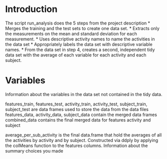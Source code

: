 <h1>Introduction</h1>
The script run_analysis does the 5 steps from the project description
* Merges the training and the test sets to create one data set.
* Extracts only the measurements on the mean and standard deviation for each measurement. 
* Uses descriptive activity names to name the activities in the data set
* Appropriately labels the data set with descriptive variable names. 
* From the data set in step 4, creates a second, independent tidy data set with the average of each variable for each activity and each subject.

<h1>Variables</h1>
Information about the variables in the data set not contained in the tidy data.

features_train, features_test, activity_train, activity_test, subject_train, subject_test are data frames used to store the data from the data files
features_data, activity_data, subject_data contain the merged data frames
combined_data contains the final merged data for features activity and subject

average_per_sub_activity is the final data.frame that hold the averages of all the activities by activity and by subject. Constructed via ddply by applying the colMeans function to the features columns.
Information about the summary choices you made
